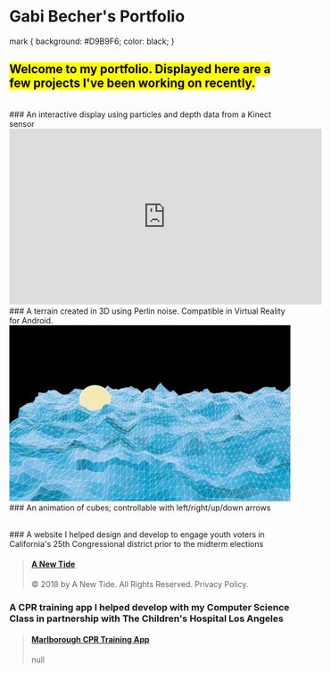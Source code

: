 # **Gabi Becher's Portfolio**

mark {
  background: #D9B9F6;
  color: black;
}

## <mark>Welcome to my portfolio. Displayed here are a few projects I've been working on recently.</mark>

<br>
### An interactive display using particles and depth data from a Kinect sensor

<!--<img src="Kinect.png">-->
<iframe width="560" height="315" src="https://www.youtube.com/embed/8Jt3yuVapsU" frameborder="0" allow="accelerometer; autoplay; encrypted-media; gyroscope; picture-in-picture" allowfullscreen></iframe>

<br>
### A terrain created in 3D using Perlin noise. Compatible in Virtual Reality for Android.

<img src="demoTerrain.png">

<script src="processing.min.js"></script>
<!--<canvas data-processing-sources="terrain/Sphere.pde terrain/terrain.pde"
    style="display:block; margin-left:auto; margin-right:auto;"></canvas>-->

<br>
### An animation of cubes; controllable with left/right/up/down arrows

<script src="processing.min.js"></script>
<canvas data-processing-sources="ProjCube/Cube.pde ProjCube/ProjCube.pde"
    style="display:block; margin-left:auto; margin-right:auto;"></canvas>

<br>
### A website I helped design and develop to engage youth voters in California's 25th Congressional district prior to the midterm elections

<blockquote class="embedly-card"><h4><a href="https://www.anewtide.org/">A New Tide</a></h4><p>© 2018 by A New Tide. All Rights Reserved. Privacy Policy.</p></blockquote>

### A CPR training app I helped develop with my Computer Science Class in partnership with The Children's Hospital Los Angeles

<blockquote class="embedly-card"><h4><a href="https://kyrakraft.github.io/cprtrainingapp/">Marlborough CPR Training App</a></h4><p>null</p></blockquote>
<script async src="//cdn.embedly.com/widgets/platform.js" charset="UTF-8"></script>
